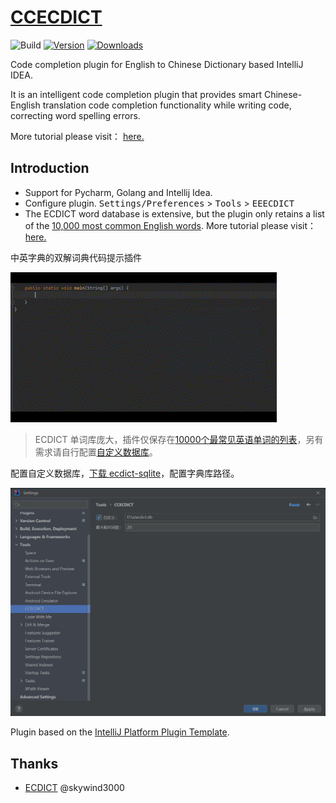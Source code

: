 # [CCECDICT](https://github.com/PonKing66/CCECDICT)


![Build](https://github.com/PonKing66/CCECDICT/workflows/Build/badge.svg)
[![Version](https://img.shields.io/jetbrains/plugin/v/22313.svg)](https://plugins.jetbrains.com/plugin/PLUGIN_ID)
[![Downloads](https://img.shields.io/jetbrains/plugin/d/22313.svg)](https://plugins.jetbrains.com/plugin/PLUGIN_ID)

<!-- Plugin description -->

Code completion plugin for English to Chinese Dictionary based IntelliJ  IDEA.

It is an intelligent code completion plugin that provides smart Chinese-English translation code completion functionality while writing code, correcting word spelling errors.

More tutorial please visit： [here.](https://github.com/PonKing66/CCECDICT)

## Introduction

- Support for Pycharm, Golang and Intellij Idea.
- Configure plugin. <kbd>Settings/Preferences</kbd> > <kbd>Tools</kbd> > <kbd>EEECDICT</kbd>
- The ECDICT word database is extensive, but the plugin only retains a list of the [10,000 most common English words](https://github.com/first20hours/google-10000-english). More tutorial please visit： [here.](https://github.com/PonKing66/CCECDICT)

<!-- Plugin description end -->
[//]: # (## Installation)

[//]: # ()
[//]: # (- Using IDE built-in plugin system:)

[//]: # ()
[//]: # (  <kbd>Settings/Preferences</kbd> > <kbd>Plugins</kbd> > <kbd>Marketplace</kbd> > <kbd>Search for "EEECDICT"</kbd> >)

[//]: # ()
[//]: # (  <kbd>Install Plugin</kbd>)

[//]: # ()
[//]: # (- Manually:)

[//]: # ()
[//]: # (  Download the [latest release]&#40;https://github.com/PonKing66/dictionary-completion/releases/latest&#41; and install it manually using)

[//]: # ()
[//]: # (  <kbd>Settings/Preferences</kbd> > <kbd>Plugins</kbd> > <kbd>⚙️</kbd> > <kbd>Install plugin from disk...</kbd>)

[//]: # ()
[//]: # (---)

中英字典的双解词典代码提示插件

<img src="example.gif"  style="text-align: center"  width="426"  alt="images"/>

> ECDICT 单词库庞大，插件仅保存在[10000个最常见英语单词的列表](https://github.com/first20hours/google-10000-english)，另有需求请自行配置[自定义数据库](https://github.com/PonKing66/CCECDICT)。

配置自定义数据库，[下载 ecdict-sqlite](https://github.com/skywind3000/ECDICT/releases/download/1.0.28/ecdict-sqlite-28.zip)，配置字典库路径。

<img src="img.png"  style="text-align: center"  width="1472"  alt="images"/>

Plugin based on the [IntelliJ Platform Plugin Template][template].

[template]: https://github.com/JetBrains/intellij-platform-plugin-template
[docs:plugin-description]: https://plugins.jetbrains.com/docs/intellij/plugin-user-experience.html#plugin-description-and-presentation

## Thanks

- [ECDICT](https://github.com/skywind3000/ECDICT.git) @skywind3000